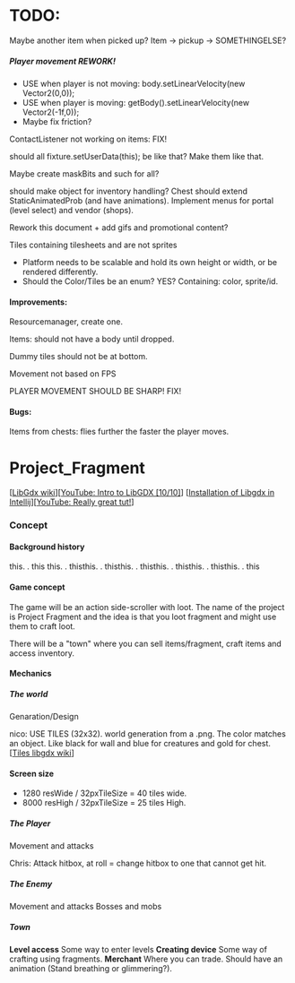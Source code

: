 # TODO: #
Maybe another item when picked up?  Item -> pickup -> SOMETHINGELSE?

##### Player movement REWORK!

- USE when player is not moving: body.setLinearVelocity(new Vector2(0,0));
- USE when player is moving: getBody().setLinearVelocity(new Vector2(-1f,0));
- Maybe fix friction?

ContactListener not working on items: FIX!

should all fixture.setUserData(this); be like that? Make them like that.

Maybe create maskBits and such for all?

should make object for inventory handling?
Chest should extend StaticAnimatedProb (and have animations).
Implement menus for portal (level select) and vendor (shops).

Rework this document + add gifs and promotional content?

Tiles containing tilesheets and are not sprites

- Platform needs to be scalable and hold its own height or width, or be rendered differently.
- Should the Color/Tiles be an enum? YES? Containing: color, sprite/id.

#### Improvements:

Resourcemanager, create one.

Items: should not have a body until dropped.

Dummy tiles should not be at bottom.

Movement not based on FPS

PLAYER MOVEMENT SHOULD BE SHARP! FIX!

#### Bugs:

Items from chests: flies further the faster the player moves.



# Project_Fragment
[[LibGdx wiki](https://github.com/libgdx/libgdx/wiki)][[YouTube: Intro to LibGDX [10/10]](https://www.youtube.com/watch?v=IVtfZYbXuLg&list=PLZhNP5qJ2IA2RfQBxAC06xv2S07o-UBSd&index=3)]
[[Installation of Libgdx in Intellij](https://www.youtube.com/watch?v=q0wM63_KNIs)][[YouTube: Really great tut!](https://www.youtube.com/channel/UC1o7w8Y9BgI7ZgqyaPUNINQ/playlists)]

### Concept
#### Background history
this. . this this. . thisthis. . thisthis. . thisthis. . thisthis. . thisthis. . this

#### Game concept
The game will be an action side-scroller with loot. The name of the project is
 Project Fragment and the idea is that you loot fragment and might use them to
 craft loot.

There will be a "town" where you can sell items/fragment, craft items and access inventory.

#### Mechanics
##### The world
Genaration/Design

nico: USE TILES (32x32). world generation from a .png. The color matches an object. Like black for wall and blue for creatures and gold for chest.
[[Tiles libgdx wiki](https://github.com/libgdx/libgdx/wiki/Tile-maps)]

#### Screen size

- 1280 resWide / 32pxTileSize = 40 tiles wide.
- 8000 resHigh / 32pxTileSize = 25 tiles High.

##### The Player
Movement and attacks

Chris: Attack hitbox, at roll = change hitbox to one that cannot get hit.
##### The Enemy
Movement and attacks
Bosses and mobs
##### Town
<b>Level access</b> Some way to enter levels
<b>Creating device</b> Some way of crafting using fragments.
<b>Merchant</b> Where you can trade. Should have an animation (Stand breathing or glimmering?).